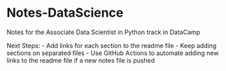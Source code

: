 # Notes-DataScience
Notes for the Associate Data Scientist in Python track in DataCamp

Next Steps:
    - Add links for each section to the readme file
    - Keep adding sections on separated files
    - Use GitHub Actions to automate adding new links to the readme file if a new notes file is pushed

